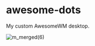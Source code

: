 # awesome-dots
My custom AwesomeWM desktop.

![m_merged(6)](https://user-images.githubusercontent.com/79030093/184950056-16308f1e-ea35-4b81-b7dd-31e9585fc1fe.png)
